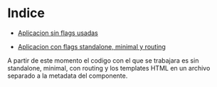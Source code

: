 # Indice

- [Aplicacion sin flags usadas](https://github.com/Maticor93/DA2-Tecnologia/blob/angular-create-project/app-with-standalone.md)

- [Aplicacion con flags standalone, minimal y routing](https://github.com/Maticor93/DA2-Tecnologia/blob/angular-create-project/app-no-standalone-minimal-routing.md)

A partir de este momento el codigo con el que se trabajara es sin standalone, minimal, con routing y los templates HTML en un archivo separado a la metadata del componente.

